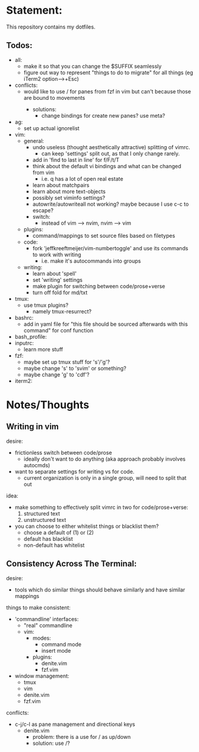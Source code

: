 # Statement:
This repository contains my dotfiles.

## Todos:
- all:
	- make it so that you can change the $SUFFIX seamlessly
	- figure out way to represent "things to do to migrate" for all things (eg iTerm2 option-->+Esc)
- conflicts:
	- would like to use <c-l>/<c-j> for panes from fzf in vim but can't because those are bound to movements
		- solutions:
			- change bindings for create new panes? use meta?
- ag:
	- set up actual ignorelist
- vim:
	- general:
		- undo useless (thought aesthetically attractive) splitting of vimrc.
			- can keep 'settings' split out, as that I only change rarely.
		- add in 'find to last in line' for f/F/t/T
		- think about the default vi bindings and what can be changed from vim
			- i.e. q has a lot of open real estate
		- learn about matchpairs
		- learn about more text-objects
		- possibly set viminfo settings?
		- autowrite/autowriteall not working? maybe because I use c-c to escape?
		- switch:
			- instead of vim --> nvim, nvim --> vim
	- plugins:
		- command/mappings to set source files based on filetypes
	- code:
		- fork 'jeffkreeftmeijer/vim-numbertoggle' and use its commands to work with writing
			- i.e. make it's autocommands into groups
	- writing:
		- learn about 'spell'
		- set 'writing' settings
		- make plugin for switching between code/prose+verse
		- turn off fold for md/txt
- tmux:
	- use tmux plugins?
		- namely tmux-resurrect?
- bashrc:
	- add in yaml file for "this file should be sourced afterwards with this command" for conf function
- bash\_profile:
- inputrc:
	- learn more stuff
- fzf:
	- maybe set up tmux stuff for 's'/'g'?
	- maybe change 's' to 'svim' or something?
	- maybe change 'g' to 'cdf'?
- iterm2:

# Notes/Thoughts

## Writing in vim
desire:
- frictionless switch between code/prose
	- ideally don't want to do anything (aka approach probably involves autocmds)
- want to separate settings for writing vs for code.
	- current organization is only in a single group, will need to split that out

idea:
- make something to effectively split vimrc in two for code/prose+verse:
	1. structured text
	2. unstructured text
- you can choose to either whitelist things or blacklist them?
	- choose a default of (1) or (2)
	- default has blacklist
	- non-default has whitelist

## Consistency Across The Terminal:
desire:
- tools which do similar things should behave similarly and have similar mappings

things to make consistent:
- 'commandline' interfaces:
	- "real" commandline
	- vim:
		- modes:
			- command mode
			- insert mode
		- plugins:
			- denite.vim
			- fzf.vim
- window management:
	- tmux
	- vim
	- denite.vim
	- fzf.vim

conflicts:
- c-j/c-l as pane management and directional keys
	- denite.vim
		- problem: there is a use for <c-j>/<c-k> as up/down
		- solution: use <c-n>/<c-p>?
